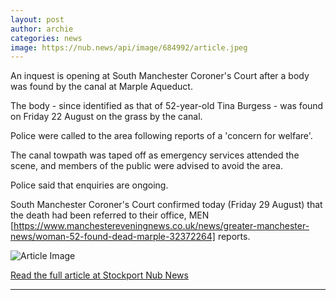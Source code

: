 ```yaml
---
layout: post
author: archie
categories: news
image: https://nub.news/api/image/684992/article.jpeg
---
```

An inquest is opening at South Manchester Coroner's Court after a body was found
by the canal at Marple Aqueduct.

The body - since identified as that of 52-year-old Tina Burgess - was found on
Friday 22 August on the grass by the canal.

Police were called to the area following reports of a 'concern for welfare'.

The canal towpath was taped off as emergency services attended the scene, and
members of the public were advised to avoid the area.

Police said that enquiries are ongoing.

South Manchester Coroner's Court confirmed today (Friday 29 August) that the
death had been referred to their office, MEN
[https://www.manchestereveningnews.co.uk/news/greater-manchester-news/woman-52-found-dead-marple-32372264]
reports.

![Article Image](https://nub.news/api/image/684992/article.jpeg)

[Read the full article at Stockport Nub News](https://stockport.nub.news/news/local-news/womans-body-found-by-canal-near-marple-aqueduct-269678)

---
